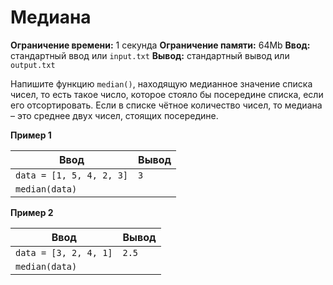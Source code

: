 # Медиана

**Ограничение времени:** 1 секунда
**Ограничение памяти:** 64Mb
**Ввод:** стандартный ввод или `input.txt`
**Вывод:** стандартный вывод или `output.txt`

Напишите функцию `median()`, находящую медианное значение списка чисел, то есть такое число, которое стояло бы посередине списка, если его отсортировать. Если в списке чётное количество чисел, то медиана – это среднее двух чисел, стоящих посередине.

**Пример 1**

| Ввод                  | Вывод |
|-----------------------|-------|
| `data = [1, 5, 4, 2, 3]` | `3`   |
| `median(data)`        |       |

**Пример 2**

| Ввод              | Вывод |
|-------------------|-------|
| `data = [3, 2, 4, 1]` | `2.5` |
| `median(data)`    |       |
